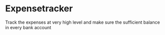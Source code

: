 # Expensetracker
Track the expenses at very high level and make sure the sufficient balance in every bank account
